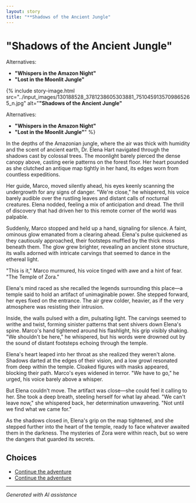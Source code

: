 ```yaml
---
layout: story
title: "**Shadows of the Ancient Jungle"
---
```


# **"Shadows of the Ancient Jungle"**

Alternatives:

* **"Whispers in the Amazon Night"**
* **"Lost in the Moonlit Jungle"**

{% include story-image.html src="../input_images/130188528_3781238605303881_7510459135709865265_n.jpg" alt="**"Shadows of the Ancient Jungle"**

Alternatives:

* **"Whispers in the Amazon Night"**
* **"Lost in the Moonlit Jungle"**" %}

In the depths of the Amazonian jungle, where the air was thick with humidity and the scent of ancient earth, Dr. Elena Hart navigated through the shadows cast by colossal trees. The moonlight barely pierced the dense canopy above, casting eerie patterns on the forest floor. Her heart pounded as she clutched an antique map tightly in her hand, its edges worn from countless expeditions.

Her guide, Marco, moved silently ahead, his eyes keenly scanning the undergrowth for any signs of danger. "We're close," he whispered, his voice barely audible over the rustling leaves and distant calls of nocturnal creatures. Elena nodded, feeling a mix of anticipation and dread. The thrill of discovery that had driven her to this remote corner of the world was palpable.

Suddenly, Marco stopped and held up a hand, signaling for silence. A faint, ominous glow emanated from a clearing ahead. Elena's pulse quickened as they cautiously approached, their footsteps muffled by the thick moss beneath them. The glow grew brighter, revealing an ancient stone structure, its walls adorned with intricate carvings that seemed to dance in the ethereal light.

"This is it," Marco murmured, his voice tinged with awe and a hint of fear. "The Temple of Zora."

Elena's mind raced as she recalled the legends surrounding this place—a temple said to hold an artifact of unimaginable power. She stepped forward, her eyes fixed on the entrance. The air grew colder, heavier, as if the very atmosphere was resisting their intrusion.

Inside, the walls pulsed with a dim, pulsating light. The carvings seemed to writhe and twist, forming sinister patterns that sent shivers down Elena's spine. Marco's hand tightened around his flashlight, his grip visibly shaking. "We shouldn't be here," he whispered, but his words were drowned out by the sound of distant footsteps echoing through the temple.

Elena's heart leaped into her throat as she realized they weren't alone. Shadows darted at the edges of their vision, and a low growl resonated from deep within the temple. Cloaked figures with masks appeared, blocking their path. Marco's eyes widened in terror. "We have to go," he urged, his voice barely above a whisper.

But Elena couldn't move. The artifact was close—she could feel it calling to her. She took a deep breath, steeling herself for what lay ahead. "We can't leave now," she whispered back, her determination unwavering. "Not until we find what we came for."

As the shadows closed in, Elena's grip on the map tightened, and she stepped further into the heart of the temple, ready to face whatever awaited them in the darkness. The mysteries of Zora were within reach, but so were the dangers that guarded its secrets.


## Choices

* [Continue the adventure](./20221013_134815)
* [Continue the adventure](./20221013_144305)


---
*Generated with AI assistance*
